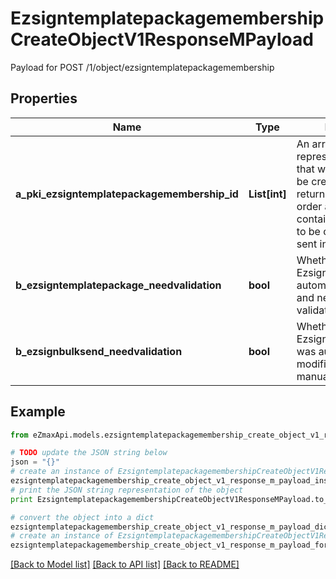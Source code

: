 # EzsigntemplatepackagemembershipCreateObjectV1ResponseMPayload

Payload for POST /1/object/ezsigntemplatepackagemembership

## Properties

Name | Type | Description | Notes
------------ | ------------- | ------------- | -------------
**a_pki_ezsigntemplatepackagemembership_id** | **List[int]** | An array of unique IDs representing the object that were requested to be created.  They are returned in the same order as the array containing the objects to be created that was sent in the request. | 
**b_ezsigntemplatepackage_needvalidation** | **bool** | Whether the Ezsignbulksend was automatically modified and needs a manual validation | 
**b_ezsignbulksend_needvalidation** | **bool** | Whether the Ezsigntemplatepackage was automatically modified and needs a manual validation | 

## Example

```python
from eZmaxApi.models.ezsigntemplatepackagemembership_create_object_v1_response_m_payload import EzsigntemplatepackagemembershipCreateObjectV1ResponseMPayload

# TODO update the JSON string below
json = "{}"
# create an instance of EzsigntemplatepackagemembershipCreateObjectV1ResponseMPayload from a JSON string
ezsigntemplatepackagemembership_create_object_v1_response_m_payload_instance = EzsigntemplatepackagemembershipCreateObjectV1ResponseMPayload.from_json(json)
# print the JSON string representation of the object
print EzsigntemplatepackagemembershipCreateObjectV1ResponseMPayload.to_json()

# convert the object into a dict
ezsigntemplatepackagemembership_create_object_v1_response_m_payload_dict = ezsigntemplatepackagemembership_create_object_v1_response_m_payload_instance.to_dict()
# create an instance of EzsigntemplatepackagemembershipCreateObjectV1ResponseMPayload from a dict
ezsigntemplatepackagemembership_create_object_v1_response_m_payload_form_dict = ezsigntemplatepackagemembership_create_object_v1_response_m_payload.from_dict(ezsigntemplatepackagemembership_create_object_v1_response_m_payload_dict)
```
[[Back to Model list]](../README.md#documentation-for-models) [[Back to API list]](../README.md#documentation-for-api-endpoints) [[Back to README]](../README.md)


